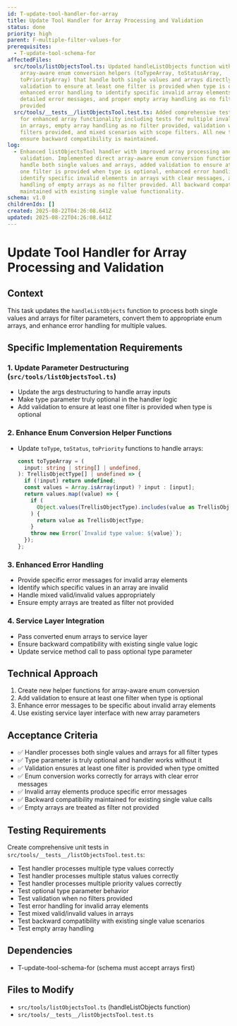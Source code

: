 ```yaml
---
id: T-update-tool-handler-for-array
title: Update Tool Handler for Array Processing and Validation
status: done
priority: high
parent: F-multiple-filter-values-for
prerequisites:
  - T-update-tool-schema-for
affectedFiles:
  src/tools/listObjectsTool.ts: Updated handleListObjects function with enhanced
    array-aware enum conversion helpers (toTypeArray, toStatusArray,
    toPriorityArray) that handle both single values and arrays directly, added
    validation to ensure at least one filter is provided when type is optional,
    enhanced error handling to identify specific invalid array elements with
    detailed error messages, and proper empty array handling as no filter
    provided
  src/tools/__tests__/listObjectsTool.test.ts: Added comprehensive test coverage
    for enhanced array functionality including tests for multiple invalid values
    in arrays, empty array handling as no filter provided, validation when no
    filters provided, and mixed scenarios with scope filters. All new tests
    ensure backward compatibility is maintained.
log:
  - Enhanced listObjectsTool handler with improved array processing and
    validation. Implemented direct array-aware enum conversion functions that
    handle both single values and arrays, added validation to ensure at least
    one filter is provided when type is optional, enhanced error handling to
    identify specific invalid elements in arrays with clear messages, and proper
    handling of empty arrays as no filter provided. All backward compatibility
    maintained with existing single value functionality.
schema: v1.0
childrenIds: []
created: 2025-08-22T04:26:08.641Z
updated: 2025-08-22T04:26:08.641Z
---
```


# Update Tool Handler for Array Processing and Validation

## Context

This task updates the `handleListObjects` function to process both single values and arrays for filter parameters, convert them to appropriate enum arrays, and enhance error handling for multiple values.

## Specific Implementation Requirements

### 1. Update Parameter Destructuring (`src/tools/listObjectsTool.ts`)

- Update the args destructuring to handle array inputs
- Make type parameter truly optional in the handler logic
- Add validation to ensure at least one filter is provided when type is optional

### 2. Enhance Enum Conversion Helper Functions

- Update `toType`, `toStatus`, `toPriority` functions to handle arrays:
  ```typescript
  const toTypeArray = (
    input: string | string[] | undefined,
  ): TrellisObjectType[] | undefined => {
    if (!input) return undefined;
    const values = Array.isArray(input) ? input : [input];
    return values.map((value) => {
      if (
        Object.values(TrellisObjectType).includes(value as TrellisObjectType)
      ) {
        return value as TrellisObjectType;
      }
      throw new Error(`Invalid type value: ${value}`);
    });
  };
  ```

### 3. Enhanced Error Handling

- Provide specific error messages for invalid array elements
- Identify which specific values in an array are invalid
- Handle mixed valid/invalid values appropriately
- Ensure empty arrays are treated as filter not provided

### 4. Service Layer Integration

- Pass converted enum arrays to service layer
- Ensure backward compatibility with existing single value logic
- Update service method call to pass optional type parameter

## Technical Approach

1. Create new helper functions for array-aware enum conversion
2. Add validation to ensure at least one filter when type is optional
3. Enhance error messages to be specific about invalid array elements
4. Use existing service layer interface with new array parameters

## Acceptance Criteria

- ✅ Handler processes both single values and arrays for all filter types
- ✅ Type parameter is truly optional and handler works without it
- ✅ Validation ensures at least one filter is provided when type omitted
- ✅ Enum conversion works correctly for arrays with clear error messages
- ✅ Invalid array elements produce specific error messages
- ✅ Backward compatibility maintained for existing single value calls
- ✅ Empty arrays are treated as filter not provided

## Testing Requirements

Create comprehensive unit tests in `src/tools/__tests__/listObjectsTool.test.ts`:

- Test handler processes multiple type values correctly
- Test handler processes multiple status values correctly
- Test handler processes multiple priority values correctly
- Test optional type parameter behavior
- Test validation when no filters provided
- Test error handling for invalid array elements
- Test mixed valid/invalid values in arrays
- Test backward compatibility with existing single value scenarios
- Test empty array handling

## Dependencies

- T-update-tool-schema-for (schema must accept arrays first)

## Files to Modify

- `src/tools/listObjectsTool.ts` (handleListObjects function)
- `src/tools/__tests__/listObjectsTool.test.ts`
